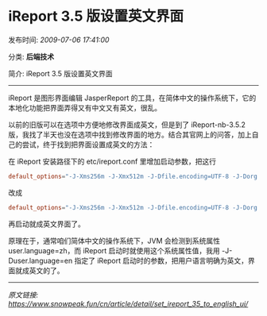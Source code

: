# iReport 3.5 版设置英文界面

发布时间: *2009-07-06 17:41:00*

分类: __后端技术__

简介: iReport 3.5 版设置英文界面

---------

iReport 是图形界面编辑 JasperReport 的工具，在简体中文的操作系统下，它的本地化功能把界面弄得又有中文又有英文，很乱。

以前的旧版可以在选项中方便地修改界面成英文，但是到了 iReport-nb-3.5.2 版，我找了半天也没在选项中找到修改界面的地方。结合其官网上的问答，加上自己的尝试，终于找到把界面设置成英文的方法：

在 iReport 安装路径下的 etc/ireport.conf 里增加启动参数，把这行

```conf
default_options="-J-Xms256m -J-Xmx512m -J-Dfile.encoding=UTF-8 -J-Dorg.netbeans.ProxyClassLoader.level=1000"
```

改成

```conf
default_options="-J-Xms256m -J-Xmx512m -J-Dfile.encoding=UTF-8 -J-Dorg.netbeans.ProxyClassLoader.level=1000 -J-Duser.language=en"
```

再启动就成英文界面了。

原理在于，通常咱们简体中文的操作系统下，JVM 会检测到系统属性 user.language=zh，而 iReport 启动时就使用这个系统属性值，我用 -J-Duser.language=en 指定了 iReport 启动时的参数，把用户语言明确为英文，界面就成英文的了。

---
*原文链接: https://www.snowpeak.fun/cn/article/detail/set_ireport_35_to_english_ui/*
